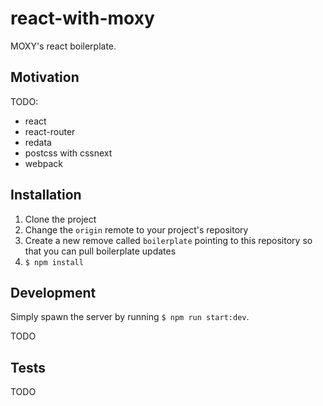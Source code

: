 # react-with-moxy

MOXY's react boilerplate.

## Motivation

TODO:

- react
- react-router
- redata
- postcss with cssnext
- webpack


## Installation

1. Clone the project
2. Change the `origin` remote to your project's repository
3. Create a new remove called `boilerplate` pointing to this repository so that you can pull boilerplate updates
4. `$ npm install`


## Development

Simply spawn the server by running `$ npm run start:dev`.

TODO

## Tests

TODO
